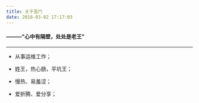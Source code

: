 ```yaml
---
title: 关于歪门
date: 2018-03-02 17:17:03
---
```



#### ———"心中有隔壁，处处是老王" ####

***

- 从事运维工作；

- 姓王，热心肠，平坑王；

- 慢热、易羞涩；

- 爱折腾、爱分享；